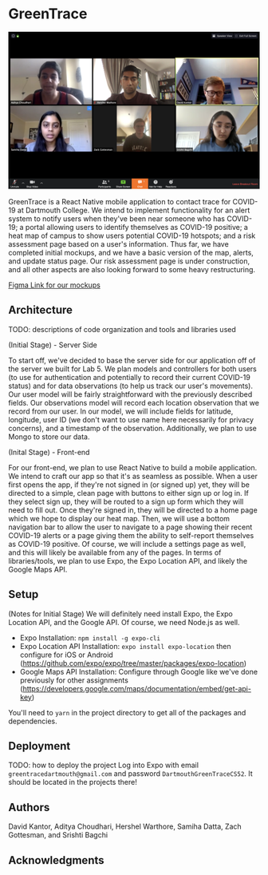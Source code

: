 # GreenTrace

![Team Photo](selfie.png)

GreenTrace is a React Native mobile application to contact trace for COVID-19 at Dartmouth College. We intend to implement functionality for an alert system to notify users when they've been near someone who has COVID-19; a portal allowing users to identify themselves as COVID-19 positive; a heat map of campus to show users potential COVID-19 hotspots; and a risk assessment page based on a user's information. Thus far, we have completed initial mockups, and we have a basic version of the map, alerts, and update status page. Our risk assessment page is under construction, and all other aspects are also looking forward to some heavy restructuring.

[Figma Link for our mockups](https://www.figma.com/file/yxsUgPFvbNk1mntMHKRfp1/GreenTrace?node-id=70%3A226)

## Architecture

TODO:  descriptions of code organization and tools and libraries used

(Initial Stage) - Server Side
   
To start off, we've decided to base the server side for our application off of the server we built for Lab 5. We plan models and controllers for both users (to use for authentication and potentially to record their current COVID-19 status) and for data observations (to help us track our user's movements). Our user model will be fairly straightforward with the previously described fields. Our observations model will record each location observation that we record from our user. In our model, we will include fields for latitude, longitude, user ID (we don't want to use name here necessarily for privacy concerns), and a timestamp of the observation. Additionally, we plan to use Mongo to store our data.

(Inital Stage) - Front-end
    
For our front-end, we plan to use React Native to build a mobile application. We intend to craft our app so that it's as seamless as possible. When a user first opens the app, if they're not signed in (or signed up) yet, they will be directed to a simple, clean page with buttons to either sign up or log in. If they select sign up, they will be routed to a sign up form which they will need to fill out. Once they're signed in, they will be directed to a home page which we hope to display our heat map. Then, we will use a bottom navigation bar to allow the user to navigate to a page showing their recent COVID-19 alerts or a page giving them the ability to self-report themselves as COVID-19 positive. Of course, we will include a settings page as well, and this will likely be available from any of the pages. In terms of libraries/tools, we plan to use Expo, the Expo Location API, and likely the Google Maps API. 

## Setup

(Notes for Initial Stage)
We will definitely need install Expo, the Expo Location API, and the Google API. Of course, we need Node.js as well.

* Expo Installation:  `npm install -g expo-cli`
* Expo Location API Installation: `expo install expo-location` then configure for iOS or Android (https://github.com/expo/expo/tree/master/packages/expo-location)
* Google Maps API Installation: Configure through Google like we've done previously for other assignments (https://developers.google.com/maps/documentation/embed/get-api-key)

You'll need to `yarn` in the project directory to get all of the packages and dependencies.

## Deployment

TODO: how to deploy the project
Log into Expo with email `greentracedartmouth@gmail.com` and password `DartmouthGreenTraceCS52`.
It should be located in the projects there!

## Authors

David Kantor, Aditya Choudhari, Hershel Warthore, Samiha Datta, Zach Gottesman, and Srishti Bagchi

## Acknowledgments
